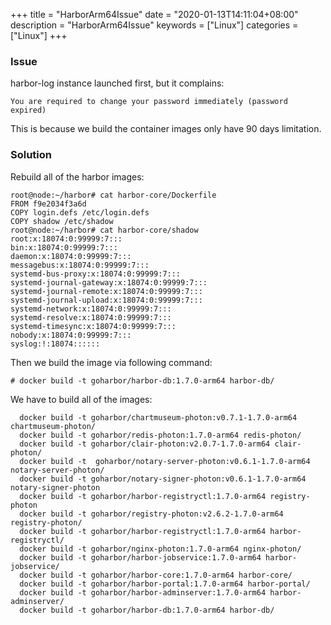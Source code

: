 +++
title = "HarborArm64Issue"
date = "2020-01-13T14:11:04+08:00"
description = "HarborArm64Issue"
keywords = ["Linux"]
categories = ["Linux"]
+++
### Issue
harbor-log instance launched first, but it complains:    

```
You are required to change your password immediately (password expired)
```
This is because we build the container images only have 90 days limitation.   

### Solution
Rebuild all of the harbor images:    

```
root@node:~/harbor# cat harbor-core/Dockerfile 
FROM f9e2034f3a6d
COPY login.defs /etc/login.defs
COPY shadow /etc/shadow
root@node:~/harbor# cat harbor-core/shadow 
root:x:18074:0:99999:7:::
bin:x:18074:0:99999:7:::
daemon:x:18074:0:99999:7:::
messagebus:x:18074:0:99999:7:::
systemd-bus-proxy:x:18074:0:99999:7:::
systemd-journal-gateway:x:18074:0:99999:7:::
systemd-journal-remote:x:18074:0:99999:7:::
systemd-journal-upload:x:18074:0:99999:7:::
systemd-network:x:18074:0:99999:7:::
systemd-resolve:x:18074:0:99999:7:::
systemd-timesync:x:18074:0:99999:7:::
nobody:x:18074:0:99999:7:::
syslog:!:18074::::::

```
Then we build the image via following command:    

```
# docker build -t goharbor/harbor-db:1.7.0-arm64 harbor-db/
```
We have to build all of the images:     

```
  docker build -t goharbor/chartmuseum-photon:v0.7.1-1.7.0-arm64 chartmuseum-photon/
  docker build -t goharbor/redis-photon:1.7.0-arm64 redis-photon/
  docker build -t goharbor/clair-photon:v2.0.7-1.7.0-arm64 clair-photon/
  docker build -t  goharbor/notary-server-photon:v0.6.1-1.7.0-arm64 notary-server-photon/
  docker build -t goharbor/notary-signer-photon:v0.6.1-1.7.0-arm64 notary-signer-photon
  docker build -t goharbor/harbor-registryctl:1.7.0-arm64 registry-photon
  docker build -t goharbor/registry-photon:v2.6.2-1.7.0-arm64 registry-photon/
  docker build -t goharbor/harbor-registryctl:1.7.0-arm64 harbor-registryctl/
  docker build -t goharbor/nginx-photon:1.7.0-arm64 nginx-photon/
  docker build -t goharbor/harbor-jobservice:1.7.0-arm64 harbor-jobservice/
  docker build -t goharbor/harbor-core:1.7.0-arm64 harbor-core/
  docker build -t goharbor/harbor-portal:1.7.0-arm64 harbor-portal/
  docker build -t goharbor/harbor-adminserver:1.7.0-arm64 harbor-adminserver/
  docker build -t goharbor/harbor-db:1.7.0-arm64 harbor-db/
```
